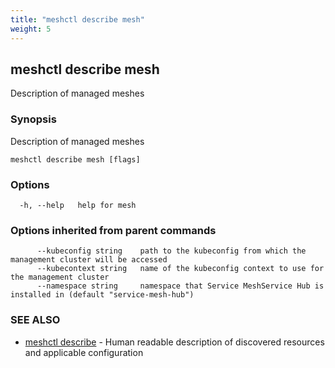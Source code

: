 ```yaml
---
title: "meshctl describe mesh"
weight: 5
---
```

## meshctl describe mesh

Description of managed meshes

### Synopsis

Description of managed meshes

```
meshctl describe mesh [flags]
```

### Options

```
  -h, --help   help for mesh
```

### Options inherited from parent commands

```
      --kubeconfig string    path to the kubeconfig from which the management cluster will be accessed
      --kubecontext string   name of the kubeconfig context to use for the management cluster
      --namespace string     namespace that Service MeshService Hub is installed in (default "service-mesh-hub")
```

### SEE ALSO

* [meshctl describe](../meshctl_describe)	 - Human readable description of discovered resources and applicable configuration

